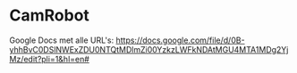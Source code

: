 CamRobot
========

Google Docs met alle URL's:
https://docs.google.com/file/d/0B-yhhBvC0DSlNWExZDU0NTQtMDlmZi00YzkzLWFkNDAtMGU4MTA1MDg2YjMz/edit?pli=1&hl=en#
